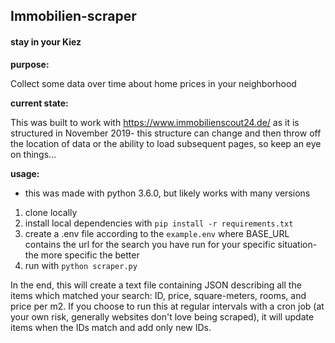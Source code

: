 ## Immobilien-scraper
#### stay in your Kiez

**purpose:** 

Collect some data over time about home prices in your neighborhood

**current state:** 

This was built to work with https://www.immobilienscout24.de/ as it is structured in November 2019- this structure can change and then throw off the location of data or the ability to load subsequent pages, so keep an eye on things...

**usage:**

- this was made with python 3.6.0, but likely works with many 
versions

1. clone locally
2. install local dependencies with 
```pip install -r requirements.txt```
3. create a .env file according to the ```example.env``` where BASE_URL contains the url for the search you have run for your specific situation- the more specific the better
4. run with ```python scraper.py```

In the end, this will create a text file containing JSON describing all the items which matched your search: ID, price, square-meters, rooms, and price per m2. If you choose to run this at regular intervals with a cron job (at your own risk, generally websites don't love being scraped), it will update items when the IDs match and add only new IDs. 